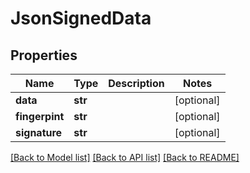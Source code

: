 # JsonSignedData


## Properties
Name | Type | Description | Notes
------------ | ------------- | ------------- | -------------
**data** | **str** |  | [optional] 
**fingerpint** | **str** |  | [optional] 
**signature** | **str** |  | [optional] 

[[Back to Model list]](../README.md#documentation-for-models) [[Back to API list]](../README.md#documentation-for-api-endpoints) [[Back to README]](../README.md)


